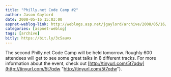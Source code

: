 ```yaml
---
title: "Philly.net Code Camp #2"
author: Jason Gaylord
date: 2008-05-16 15:03:00
aspnet-weblog-link: http://weblogs.asp.net/jgaylord/archive/2008/05/16/philly-net-code-camp-2.aspx
categories: [aspnet-weblog]
tags: [archive]
bitly: https://bit.ly/3cSauvx
---
```


The second Philly.net Code Camp will be held tomorrow. Roughly 600 attendees will get to see some great talks in 8 different tracks. For more information about the event, check out [http://tinyurl.com/5t7qdw](http://tinyurl.com/5t7qdw "http://tinyurl.com/5t7qdw").